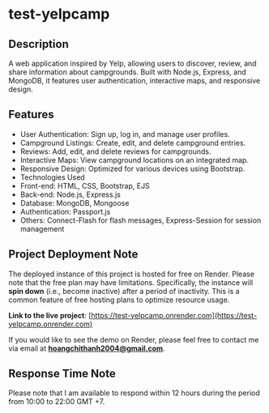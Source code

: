 ﻿# test-yelpcamp
## Description <br>
A web application inspired by Yelp, allowing users to discover, review, and share information about campgrounds. Built with Node.js, Express, and MongoDB, it features user authentication, interactive maps, and responsive design.

## Features <br>
- User Authentication: Sign up, log in, and manage user profiles. <br>
- Campground Listings: Create, edit, and delete campground entries. <br>
- Reviews: Add, edit, and delete reviews for campgrounds. <br>
- Interactive Maps: View campground locations on an integrated map. <br>
- Responsive Design: Optimized for various devices using Bootstrap. <br>
- Technologies Used <br>
- Front-end: HTML, CSS, Bootstrap, EJS <br>
- Back-end: Node.js, Express.js <br>
- Database: MongoDB, Mongoose <br>
- Authentication: Passport.js <br>
- Others: Connect-Flash for flash messages, Express-Session for session management <br>

## Project Deployment Note

The deployed instance of this project is hosted for free on Render. Please note that the free plan may have limitations. Specifically, the instance will **spin down** (i.e., become inactive) after a period of inactivity. This is a common feature of free hosting plans to optimize resource usage.

**Link to the live project**: [https://test-yelpcamp.onrender.com](https://test-yelpcamp.onrender.com)

If you would like to see the demo on Render, please feel free to contact me via email at **hoangchithanh2004@gmail.com**.

## Response Time Note

Please note that I am available to respond within 12 hours during the period from 10:00 to 22:00 GMT +7.

